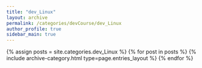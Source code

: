 ```yaml
---
title: "dev_Linux"
layout: archive
permalink: /categories/devCourse/dev_Linux
author_profile: true
sidebar_main: true
---
```



{% assign posts = site.categories.dev_Linux %}
{% for post in posts %} {% include archive-category.html type=page.entries_layout %} {% endfor %}
